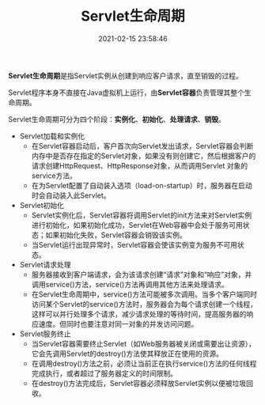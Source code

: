 ﻿---
title: Servlet生命周期
date: 2021-02-15 23:58:46
summary: Servlet生命周期是指Servlet实例从创建到响应客户请求直至销毁的过程，本文分享此生命周期。
tags:
- Java
- Servlet
categories:
- Java
---

**Servlet生命周期**是指Servlet实例从创建到响应客户请求，直至销毁的过程。

Servlet程序本身不直接在Java虚拟机上运行，由**Servlet容器**负责管理其整个生命周期。

Servlet生命周期可分为四个阶段：**实例化**、**初始化**、**处理请求**、**销毁**。
- Servlet加载和实例化
    - 在Servlet容器启动后，客户首次向Servlet发出请求，Servlet容器会判断内存中是否存在指定的Servlet对象，如果没有则创建它，然后根据客户的请求创建HttpRequest、HttpResponse对象，从而调用Servlet 对象的service方法。
    - 在为Servlet配置了自动装入选项（load-on-startup）时，服务器在启动时会自动装入此Servlet。
- Servlet初始化
    - Servlet实例化后，Servlet容器将调用Servlet的init方法来对Servlet实例进行初始化，如果初始化成功，Servlet在Web容器中会处于服务可用状态；如果初始化失败，Servlet容器会销毁该实例。
    - 当Servlet运行出现异常时，Servlet容器会使该实例变为服务不可用状态。
- Servlet请求处理
    - 服务器接收到客户端请求，会为该请求创建“请求”对象和“响应”对象，并调用service()方法，service()方法再调用其他方法来处理请求。
    - 在Servlet生命周期中，service()方法可能被多次调用。当多个客户端同时访问某个Servlet的service()方法时，服务器会为每个请求创建一个线程，这样可以并行处理多个请求，减少请求处理的等待时间，提高服务器的响应速度。但同时也要注意对同一对象的并发访问问题。
- Servlet服务终止
    - 当Servlet容器需要终止Servlet（如Web服务器被关闭或需要出让资源），它会先调用Servlet的destroy()方法使其释放正在使用的资源。
    - 在调用destroy()方法之前，必须让当前正在执行service()方法的任何线程完成执行，或者超过了服务器定义的时间限制。
    - 在destroy()方法完成后，Servlet容器必须释放Servlet实例以便被垃圾回收。
